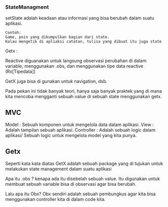 ### StateManagment

setState adalah keadaan atau informasi yang bisa berubah dalam suatu aplikasi.

```
Contoh:
Game, poin yang dikumpulkan bagian dari state.
Kalau mengetik di apliaksi catatan, tulisa yang dibuat itu juga state
```

Getx :

Reactive diguanakan untuk langsung observasi perubahan di dalam variable, menggunakan .obs, dan menggunakan tipe data reactive (Rx[Tipedata])

GetX juga bisa di gunakan untuk navigation, dsb.

Pada pekan ini tidak banyak teori, hanya saja banyak praktek yang di mana kita mencoba mengganti sebuah value di sebuah state menggunakan getx.

## MVC

Model : Sebuah komponen untuk mengelola data dalam aplikasi.
View : Adalah tampilan sebuah aplikasi.
Controller : Adalah sebuah logic dalam aplikasi/ Sebuah logic untuk mengelola model yang kita punya.

## Getx

Seperti kata kata diatas GetX adalah sebuah package yang di tujukan untuk melakukan state management dalam suatu aplikasi

Apa itu .obs ? kenapa ada itu disebelah sebuah value. Itu digunakan untuk membuat sebuah variable bisa di observasi agar bisa berubah.

Lalu apa itu Obx? Obx sendiri adalah sebuah pembungkus agar kita bisa menggunakan controller kita di dalam code kita.
